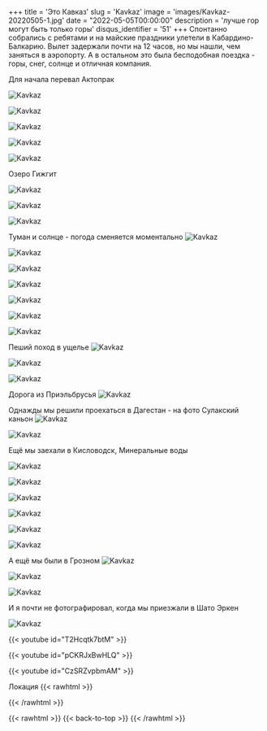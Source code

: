 +++
title = 'Это Кавказ'
slug = 'Kavkaz'
image = 'images/Kavkaz-20220505-1.jpg'
date = "2022-05-05T00:00:00"
description = 'лучше гор могут быть только горы'
disqus_identifier = '51'
+++
Спонтанно собрались с ребятами и на майские праздники улетели в Кабардино-Балкарию. Вылет задержали почти на 12 часов, но мы нашли, чем заняться в аэропорту.
А в остальном это была бесподобная поездка - горы, снег, солнце и отличная компания.

Для начала перевал Актопрак

![Kavkaz](/images/Kavkaz-20220505-2.jpg)

![Kavkaz](/images/Kavkaz-20220505-3.jpg)

![Kavkaz](/images/Kavkaz-20220505-4.jpg)

![Kavkaz](/images/Kavkaz-20220505-5.jpg)

![Kavkaz](/images/Kavkaz-20220505-6.jpg)

Озеро Гижгит

![Kavkaz](/images/Kavkaz-20220505-7.jpg)

![Kavkaz](/images/Kavkaz-20220505-8.jpg)

![Kavkaz](/images/Kavkaz-20220505-9.jpg)


Туман и солнце - погода сменяется моментально
![Kavkaz](/images/Kavkaz-20220505-10.jpg)

![Kavkaz](/images/Kavkaz-20220505-11.jpg)

![Kavkaz](/images/Kavkaz-20220505-12.jpg)

![Kavkaz](/images/Kavkaz-20220505-13.jpg)

![Kavkaz](/images/Kavkaz-20220505-14.jpg)

![Kavkaz](/images/Kavkaz-20220505-15.jpg)

![Kavkaz](/images/Kavkaz-20220505-16.jpg)


Пеший поход в ущелье
![Kavkaz](/images/Kavkaz-20220505-17.jpg)

![Kavkaz](/images/Kavkaz-20220505-18.jpg)

![Kavkaz](/images/Kavkaz-20220505-19.jpg)


Дорога из Приэльбрусья
![Kavkaz](/images/Kavkaz-20220505-20.jpg)


Однажды мы решили проехаться в Дагестан - на фото Сулакский каньон
![Kavkaz](/images/Kavkaz-20220505-21.jpg)

![Kavkaz](/images/Kavkaz-20220505-22.jpg)

Ещё мы заехали в Кисловодск, Минеральные воды

![Kavkaz](/images/Kavkaz-20220505-23.jpg)

![Kavkaz](/images/Kavkaz-20220505-24.jpg)

![Kavkaz](/images/Kavkaz-20220505-25.jpg)

![Kavkaz](/images/Kavkaz-20220505-26.jpg)

![Kavkaz](/images/Kavkaz-20220505-27.jpg)

![Kavkaz](/images/Kavkaz-20220505-28.jpg)


А ещё мы были в Грозном
![Kavkaz](/images/Kavkaz-20220505-29.jpg)

![Kavkaz](/images/Kavkaz-20220505-30.jpg)

![Kavkaz](/images/Kavkaz-20220505-31.jpg)

И я почти не фотографировал, когда мы приезжали в Шато Эркен

![Kavkaz](/images/Kavkaz-20220505-32.jpg)


{{< youtube id="T2Hcqtk7btM" >}}

{{< youtube id="pCKRJxBwHLQ" >}}

{{< youtube id="CzSRZvpbmAM" >}}


Локация
{{< rawhtml >}}
<div class="yandex-map-container">
<script type="text/javascript" charset="utf-8" async src="https://api-maps.yandex.ru/services/constructor/1.0/js/?um=constructor%3A8de06c13497ac50dbbba45aa1a5dfd379cf5fade3556d3441858a62a35c26431&amp;width=800&amp;height=400&amp;lang=ru_RU&amp;scroll=true"></script>
</div>
{{< /rawhtml >}}

{{< rawhtml >}}
{{< back-to-top >}}
{{< /rawhtml >}}
